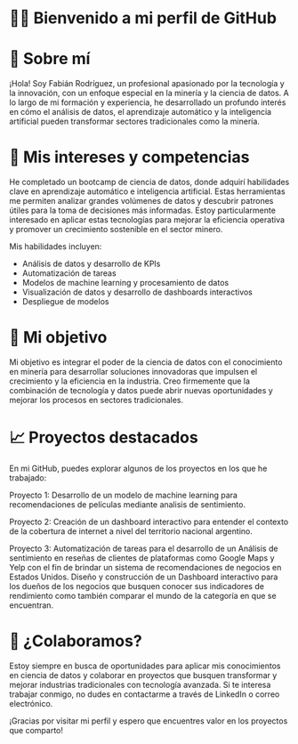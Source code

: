 # 👷‍♂️ Bienvenido a mi perfil de GitHub
# 👋 Sobre mí
¡Hola! Soy Fabián Rodríguez, un profesional apasionado por la tecnología y la innovación, con un enfoque especial en la minería y la ciencia de datos. A lo largo de mi formación y experiencia, he desarrollado un profundo interés en cómo el análisis de datos, el aprendizaje automático y la inteligencia artificial pueden transformar sectores tradicionales como la minería.

# 🎯 Mis intereses y competencias
He completado un bootcamp de ciencia de datos, donde adquirí habilidades clave en aprendizaje automático e inteligencia artificial. Estas herramientas me permiten analizar grandes volúmenes de datos y descubrir patrones útiles para la toma de decisiones más informadas. Estoy particularmente interesado en aplicar estas tecnologías para mejorar la eficiencia operativa y promover un crecimiento sostenible en el sector minero.

Mis habilidades incluyen:
- Análisis de datos y desarrollo de KPIs
- Automatización de tareas
- Modelos de machine learning y procesamiento de datos
- Visualización de datos y desarrollo de dashboards interactivos
- Despliegue de modelos

# 🚀 Mi objetivo
Mi objetivo es integrar el poder de la ciencia de datos con el conocimiento en minería para desarrollar soluciones innovadoras que impulsen el crecimiento y la eficiencia en la industria. Creo firmemente que la combinación de tecnología y datos puede abrir nuevas oportunidades y mejorar los procesos en sectores tradicionales.

# 📈 Proyectos destacados
En mi GitHub, puedes explorar algunos de los proyectos en los que he trabajado:

Proyecto 1: Desarrollo de un modelo de machine learning para recomendaciones de películas mediante analisis de sentimiento.

Proyecto 2: Creación de un dashboard interactivo para entender el contexto de la cobertura de internet a nivel del territorio nacional argentino.

Proyecto 3: Automatización de tareas para el desarrollo de un Análisis de sentimiento en reseñas de clientes de plataformas como Google Maps y Yelp con el fin de brindar un sistema de recomendaciones de negocios en Estados Unidos. Diseño y construcción de un Dashboard interactivo para los dueños de los negocios que busquen conocer sus indicadores de rendimiento como también comparar el mundo de la categoría en que se encuentran.

# 💼 ¿Colaboramos?
Estoy siempre en busca de oportunidades para aplicar mis conocimientos en ciencia de datos y colaborar en proyectos que busquen transformar y mejorar industrias tradicionales con tecnología avanzada. Si te interesa trabajar conmigo, no dudes en contactarme a través de LinkedIn o correo electrónico.

¡Gracias por visitar mi perfil y espero que encuentres valor en los proyectos que comparto!
